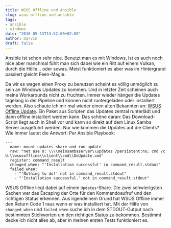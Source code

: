 ```yaml
---
title: WSUS Offline und Ansible
slug: wsus-offline-und-ansible
tags:
- ansible
- windows
date: "2016-05-13T13:52:00+02:00"
author: marvin
draft: false
---
```

Ansible ist schon sehr nice. Benutzt man es mit Windows, ist es auch noch nice aber manchmal fühlt man sich dabei wie ein Ritt auf einem Vulkan, durch die Hölle... oder sowas. Meist funktioniert es aber was im Hintergrund passiert gleicht Feen-Magie.

Da wir es wagen einen Proxy zu benutzen scheint es völlig unmöglich zu sein an Windows Updates zu kommen. Und in letzter Zeit scheinen auch meine Workarounds nicht zu fruchten. Immer wieder hängen die Updates tagelang in der Pipeline und können nicht runtergeladen oder installiert werden. Also schaute ich mir mal wieder einen alten Bekannten an: [WSUS Offline Update](http://www.wsusoffline.net/). Ein Paket aus Scripten das Updates zentral runterlädt und dann offline installiert werden kann. Das schöne daran: Das Download-Script liegt auch in Shell vor und kann so direkt auf dem Linux Samba Server ausgeführt werden. Nur wie kommen die Updates auf die Clients? Wie immer lautet die Antwort: Per Ansible Playbook:

```
---
- name: mount updates share and run update
  raw: "net use U: \\\\meinsambaserver\\updates /persistent:no; cmd /c U:\\wsusoffline\\client\\cmd\\DoUpdate.cmd"
  register: command_result
  changed_when: "'Installation successful' in command_result.stdout"
  failed_when:
    - "'Nothing to do!' not in command_result.stdout"
    - "'Installation successful.' not in command_result.stdout"
```

WSUS Offline liegt dabei auf einem `Updates`-Share. Die zwei schwierigsten Sachen war das Escaping der Orte für den Kommandoaufruf und den richtigen Status erkennen. Aus irgendeinem Grund hat WSUS Offline immer den Return Code 1 raus wenn er was installiert hat. Mit der Hilfe von `changed_when` und `failed_when` suche ich in dem STDOUT-Output nach bestimmten Stichworten um den richtigen Status zu bekommen. Bestimmt decke ich nicht alles ab, aber in meinen ersten Tests funktioniert es.
